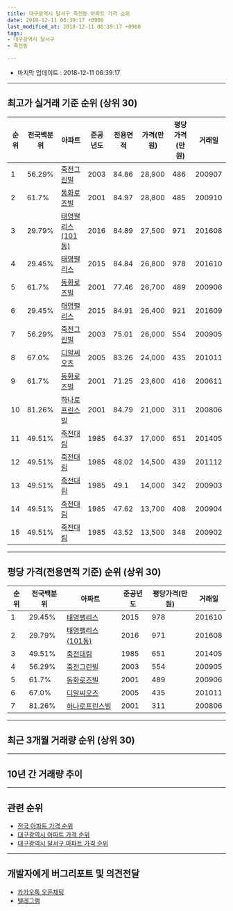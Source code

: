 ```yaml
---
title: 대구광역시 달서구 죽전동 아파트 가격 순위
date: 2018-12-11 06:39:17 +0900
last_modified_at: 2018-12-11 06:39:17 +0900
tags:
- 대구광역시 달서구
- 죽전동

---
```


* 마지막 업데이트 : 2018-12-11 06:39:17

---

## 최고가 실거래 기준 순위 (상위 30)


|순위|전국백분위|아파트|준공년도|전용면적|가격(만원)|평당가격(만원)|거래일|
|---|---|---|---|---|---|---|---|
|1|56.29%|[죽전그린빌](https://search.naver.com/search.naver?query=%EB%8C%80%EA%B5%AC%EA%B4%91%EC%97%AD%EC%8B%9C+%EB%8B%AC%EC%84%9C%EA%B5%AC+%EC%A3%BD%EC%A0%84%EB%8F%99+%EC%A3%BD%EC%A0%84%EA%B7%B8%EB%A6%B0%EB%B9%8C)|2003|84.86|28,900|486|200907|
|2|61.7%|[동화로즈빌](https://search.naver.com/search.naver?query=%EB%8C%80%EA%B5%AC%EA%B4%91%EC%97%AD%EC%8B%9C+%EB%8B%AC%EC%84%9C%EA%B5%AC+%EC%A3%BD%EC%A0%84%EB%8F%99+%EB%8F%99%ED%99%94%EB%A1%9C%EC%A6%88%EB%B9%8C)|2001|84.97|28,800|485|200910|
|3|29.79%|[태영팰리스(101동)](https://search.naver.com/search.naver?query=%EB%8C%80%EA%B5%AC%EA%B4%91%EC%97%AD%EC%8B%9C+%EB%8B%AC%EC%84%9C%EA%B5%AC+%EC%A3%BD%EC%A0%84%EB%8F%99+%ED%83%9C%EC%98%81%ED%8C%B0%EB%A6%AC%EC%8A%A4%28101%EB%8F%99%29)|2016|84.89|27,500|971|201608|
|4|29.45%|[태영팰리스](https://search.naver.com/search.naver?query=%EB%8C%80%EA%B5%AC%EA%B4%91%EC%97%AD%EC%8B%9C+%EB%8B%AC%EC%84%9C%EA%B5%AC+%EC%A3%BD%EC%A0%84%EB%8F%99+%ED%83%9C%EC%98%81%ED%8C%B0%EB%A6%AC%EC%8A%A4)|2015|84.84|26,800|978|201610|
|5|61.7%|[동화로즈빌](https://search.naver.com/search.naver?query=%EB%8C%80%EA%B5%AC%EA%B4%91%EC%97%AD%EC%8B%9C+%EB%8B%AC%EC%84%9C%EA%B5%AC+%EC%A3%BD%EC%A0%84%EB%8F%99+%EB%8F%99%ED%99%94%EB%A1%9C%EC%A6%88%EB%B9%8C)|2001|77.46|26,700|489|200906|
|6|29.45%|[태영팰리스](https://search.naver.com/search.naver?query=%EB%8C%80%EA%B5%AC%EA%B4%91%EC%97%AD%EC%8B%9C+%EB%8B%AC%EC%84%9C%EA%B5%AC+%EC%A3%BD%EC%A0%84%EB%8F%99+%ED%83%9C%EC%98%81%ED%8C%B0%EB%A6%AC%EC%8A%A4)|2015|84.91|26,400|921|201609|
|7|56.29%|[죽전그린빌](https://search.naver.com/search.naver?query=%EB%8C%80%EA%B5%AC%EA%B4%91%EC%97%AD%EC%8B%9C+%EB%8B%AC%EC%84%9C%EA%B5%AC+%EC%A3%BD%EC%A0%84%EB%8F%99+%EC%A3%BD%EC%A0%84%EA%B7%B8%EB%A6%B0%EB%B9%8C)|2003|75.01|26,000|554|200905|
|8|67.0%|[디알씨오즈](https://search.naver.com/search.naver?query=%EB%8C%80%EA%B5%AC%EA%B4%91%EC%97%AD%EC%8B%9C+%EB%8B%AC%EC%84%9C%EA%B5%AC+%EC%A3%BD%EC%A0%84%EB%8F%99+%EB%94%94%EC%95%8C%EC%94%A8%EC%98%A4%EC%A6%88)|2005|83.26|24,000|435|201011|
|9|61.7%|[동화로즈빌](https://search.naver.com/search.naver?query=%EB%8C%80%EA%B5%AC%EA%B4%91%EC%97%AD%EC%8B%9C+%EB%8B%AC%EC%84%9C%EA%B5%AC+%EC%A3%BD%EC%A0%84%EB%8F%99+%EB%8F%99%ED%99%94%EB%A1%9C%EC%A6%88%EB%B9%8C)|2001|71.25|23,600|416|200611|
|10|81.26%|[하나로프린스빌](https://search.naver.com/search.naver?query=%EB%8C%80%EA%B5%AC%EA%B4%91%EC%97%AD%EC%8B%9C+%EB%8B%AC%EC%84%9C%EA%B5%AC+%EC%A3%BD%EC%A0%84%EB%8F%99+%ED%95%98%EB%82%98%EB%A1%9C%ED%94%84%EB%A6%B0%EC%8A%A4%EB%B9%8C)|2001|84.79|21,000|311|200806|
|11|49.51%|[죽전대림](https://search.naver.com/search.naver?query=%EB%8C%80%EA%B5%AC%EA%B4%91%EC%97%AD%EC%8B%9C+%EB%8B%AC%EC%84%9C%EA%B5%AC+%EC%A3%BD%EC%A0%84%EB%8F%99+%EC%A3%BD%EC%A0%84%EB%8C%80%EB%A6%BC)|1985|64.37|17,000|651|201405|
|12|49.51%|[죽전대림](https://search.naver.com/search.naver?query=%EB%8C%80%EA%B5%AC%EA%B4%91%EC%97%AD%EC%8B%9C+%EB%8B%AC%EC%84%9C%EA%B5%AC+%EC%A3%BD%EC%A0%84%EB%8F%99+%EC%A3%BD%EC%A0%84%EB%8C%80%EB%A6%BC)|1985|48.02|14,500|439|201112|
|13|49.51%|[죽전대림](https://search.naver.com/search.naver?query=%EB%8C%80%EA%B5%AC%EA%B4%91%EC%97%AD%EC%8B%9C+%EB%8B%AC%EC%84%9C%EA%B5%AC+%EC%A3%BD%EC%A0%84%EB%8F%99+%EC%A3%BD%EC%A0%84%EB%8C%80%EB%A6%BC)|1985|49.1|14,000|342|200903|
|14|49.51%|[죽전대림](https://search.naver.com/search.naver?query=%EB%8C%80%EA%B5%AC%EA%B4%91%EC%97%AD%EC%8B%9C+%EB%8B%AC%EC%84%9C%EA%B5%AC+%EC%A3%BD%EC%A0%84%EB%8F%99+%EC%A3%BD%EC%A0%84%EB%8C%80%EB%A6%BC)|1985|47.62|13,700|408|200904|
|15|49.51%|[죽전대림](https://search.naver.com/search.naver?query=%EB%8C%80%EA%B5%AC%EA%B4%91%EC%97%AD%EC%8B%9C+%EB%8B%AC%EC%84%9C%EA%B5%AC+%EC%A3%BD%EC%A0%84%EB%8F%99+%EC%A3%BD%EC%A0%84%EB%8C%80%EB%A6%BC)|1985|43.52|13,500|348|200902|


---

## 평당 가격(전용면적 기준) 순위 (상위 30)


|순위|전국백분위|아파트|준공년도|평당가격(만원)|거래일|
|---|---|---|---|---|---|
|1|29.45%|[태영팰리스](https://search.naver.com/search.naver?query=%EB%8C%80%EA%B5%AC%EA%B4%91%EC%97%AD%EC%8B%9C+%EB%8B%AC%EC%84%9C%EA%B5%AC+%EC%A3%BD%EC%A0%84%EB%8F%99+%ED%83%9C%EC%98%81%ED%8C%B0%EB%A6%AC%EC%8A%A4)|2015|978|201610|
|2|29.79%|[태영팰리스(101동)](https://search.naver.com/search.naver?query=%EB%8C%80%EA%B5%AC%EA%B4%91%EC%97%AD%EC%8B%9C+%EB%8B%AC%EC%84%9C%EA%B5%AC+%EC%A3%BD%EC%A0%84%EB%8F%99+%ED%83%9C%EC%98%81%ED%8C%B0%EB%A6%AC%EC%8A%A4%28101%EB%8F%99%29)|2016|971|201608|
|3|49.51%|[죽전대림](https://search.naver.com/search.naver?query=%EB%8C%80%EA%B5%AC%EA%B4%91%EC%97%AD%EC%8B%9C+%EB%8B%AC%EC%84%9C%EA%B5%AC+%EC%A3%BD%EC%A0%84%EB%8F%99+%EC%A3%BD%EC%A0%84%EB%8C%80%EB%A6%BC)|1985|651|201405|
|4|56.29%|[죽전그린빌](https://search.naver.com/search.naver?query=%EB%8C%80%EA%B5%AC%EA%B4%91%EC%97%AD%EC%8B%9C+%EB%8B%AC%EC%84%9C%EA%B5%AC+%EC%A3%BD%EC%A0%84%EB%8F%99+%EC%A3%BD%EC%A0%84%EA%B7%B8%EB%A6%B0%EB%B9%8C)|2003|554|200905|
|5|61.7%|[동화로즈빌](https://search.naver.com/search.naver?query=%EB%8C%80%EA%B5%AC%EA%B4%91%EC%97%AD%EC%8B%9C+%EB%8B%AC%EC%84%9C%EA%B5%AC+%EC%A3%BD%EC%A0%84%EB%8F%99+%EB%8F%99%ED%99%94%EB%A1%9C%EC%A6%88%EB%B9%8C)|2001|489|200906|
|6|67.0%|[디알씨오즈](https://search.naver.com/search.naver?query=%EB%8C%80%EA%B5%AC%EA%B4%91%EC%97%AD%EC%8B%9C+%EB%8B%AC%EC%84%9C%EA%B5%AC+%EC%A3%BD%EC%A0%84%EB%8F%99+%EB%94%94%EC%95%8C%EC%94%A8%EC%98%A4%EC%A6%88)|2005|435|201011|
|7|81.26%|[하나로프린스빌](https://search.naver.com/search.naver?query=%EB%8C%80%EA%B5%AC%EA%B4%91%EC%97%AD%EC%8B%9C+%EB%8B%AC%EC%84%9C%EA%B5%AC+%EC%A3%BD%EC%A0%84%EB%8F%99+%ED%95%98%EB%82%98%EB%A1%9C%ED%94%84%EB%A6%B0%EC%8A%A4%EB%B9%8C)|2001|311|200806|


---

## 최근 3개월 거래량 순위 (상위 30)


<div style="width:100%;">
    <canvas id="deal_count_ranking" height="250"></canvas>
</div>


<script>
new Chart(document.getElementById("deal_count_ranking"), {
    type: 'horizontalBar',
    data: {
        labels: ['죽전그린빌', '죽전대림', '동화로즈빌'],
        datasets: [{
            label: '실거래 수',
            data: [2, 1, 1],
            borderColor: "rgba(255, 0, 128, 1)",
            backgroundColor: "rgba(255, 0, 128, 0.5)",
            fill: false,
        }]
    },
    options: {
        responsive: true,
        title: {
            display: true,
            text: '최근 3개월 거래량 순위'
        },
        tooltips: {
            mode: 'index',
            intersect: false,
            callbacks: {
                title: function(tooltipItems, data) {
                    return "실거래 수:";
                },
                label: function(tooltipItem, data) {
                    return data.labels[tooltipItem.index] + ": " + tooltipItem.xLabel;
                }
            }
        },
        hover: {
            mode: 'nearest',
            intersect: true
        },
        scales: {
            xAxes: [{
                display: true,
                scaleLabel: {
                    display: true,
                    labelString: '실거래 수'
                },
                ticks: {
                    suggestedMin: 0,
                }
            }],
            yAxes: [{
                display: true,
                ticks: {
                    autoSkip: false,
                    callback: function(value, index, values) {
                        if (value.length > 15)
                            return value.substr(0, 13) + "...";
                        else
                            return value;
                    }
                },
                scaleLabel: {
                    display: false,
                }
            }]
        }
    }
});

</script>


---

## 10년 간 거래량 추이


<div style="width:100%;">
    <canvas id="deal_progress" height="250"></canvas>
</div>

<script>
new Chart(document.getElementById("deal_progress"), {
    type: 'line',
    data: {
        labels: ['200812','200901','200902','200903','200904','200905','200906','200907','200908','200909','200910','200911','200912','201001','201002','201003','201004','201005','201006','201007','201008','201009','201010','201011','201012','201101','201102','201103','201104','201105','201106','201107','201108','201109','201110','201111','201112','201201','201202','201203','201204','201205','201206','201207','201208','201209','201210','201211','201212','201301','201302','201303','201304','201305','201306','201307','201308','201309','201310','201311','201312','201401','201402','201403','201404','201405','201406','201407','201408','201409','201410','201411','201412','201501','201502','201503','201504','201505','201506','201507','201508','201509','201510','201511','201512','201601','201602','201603','201604','201605','201606','201607','201608','201609','201610','201611','201612','201701','201702','201703','201704','201705','201706','201707','201708','201709','201710','201711','201712','201801','201802','201803','201804','201805','201806','201807','201808','201809','201810','201811','201812'],
        datasets: [{
            label: '실거래 수',
            pointRadius: 1,
            data: [3, 1, 3, 4, 8, 7, 4, 4, 9, 6, 5, 4, 3, 5, 4, 7, 4, 6, 2, 6, 3, 6, 7, 12, 4, 10, 7, 7, 8, 1, 5, 4, 9, 6, 4, 7, 3, 4, 9, 9, 1, 10, 1, 7, 6, 4, 4, 2, 1, 4, 4, 9, 7, 4, 11, 2, 3, 4, 3, 3, 3, 4, 2, 3, 4, 1, 2, 4, 6, 4, 6, 2, 1, 2, 12, 10, 3, 3, 5, 5, 3, 2, 3, 3, 0, 1, 1, 0, 1, 2, 4, 5, 8, 7, 6, 2, 4, 0, 2, 5, 2, 5, 7, 4, 5, 4, 3, 2, 3, 3, 3, 12, 5, 2, 4, 5, 2, 4, 3, 1, 0],
            borderColor: "rgba(255, 201, 14, 1)",
            backgroundColor: "rgba(255, 201, 14, 0.5)",
            fill: true,
        }]
    },
    options: {
        responsive: true,
        title: {
            display: true,
            text: '10년간 거래량 추이'
        },
        tooltips: {
            mode: 'index',
            intersect: false,
        },
        hover: {
            mode: 'nearest',
            intersect: true
        },
        scales: {
            xAxes: [{
                display: true,
                scaleLabel: {
                    display: true,
                    labelString: '년/월'
                }
            }],
            yAxes: [{
                display: true,
                ticks: {
                    suggestedMin: 0,
                },
                scaleLabel: {
                    display: true,
                    labelString: '실거래 수'
                }
            }]
        }
    }
});

</script>


---

## 관련 순위

- [전국 아파트 가격 순위](https://inasie.github.io/apt-ranking/전국)
- [대구광역시 아파트 가격 순위](https://inasie.github.io/apt-ranking/대구광역시)
- [대구광역시 달서구 아파트 가격 순위](https://inasie.github.io/apt-ranking/대구광역시-달서구)


---

## 개발자에게 버그리포트 및 의견전달

- [카카오톡 오픈채팅](https://open.kakao.com/o/gLJUAP4)
- [텔레그램](https://t.me/inasie)

